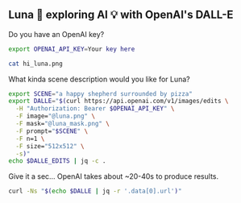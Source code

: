 ## Luna 🐶 exploring AI 💡 with OpenAI's DALL-E

Do you have an OpenAI key?

```sh { interactive=false }
export OPENAI_API_KEY=Your key here
```

```sh { interactive=false mimeType=image/png }
cat hi_luna.png
```

What kinda scene description would you like for Luna?

```sh { interactive=false mimeType=text/x-json }
export SCENE="a happy shepherd surrounded by pizza"
export DALLE="$(curl https://api.openai.com/v1/images/edits \
  -H "Authorization: Bearer $OPENAI_API_KEY" \
  -F image="@luna.png" \
  -F mask="@luna_mask.png" \
  -F prompt="$SCENE" \
  -F n=1 \
  -F size="512x512" \
  -s)"
echo $DALLE_EDITS | jq -c .
```

Give it a sec... OpenAI takes about ~20-40s to produce results.

```sh { interactive=false mimeType=image/png }
curl -Ns "$(echo $DALLE | jq -r '.data[0].url')"
```
